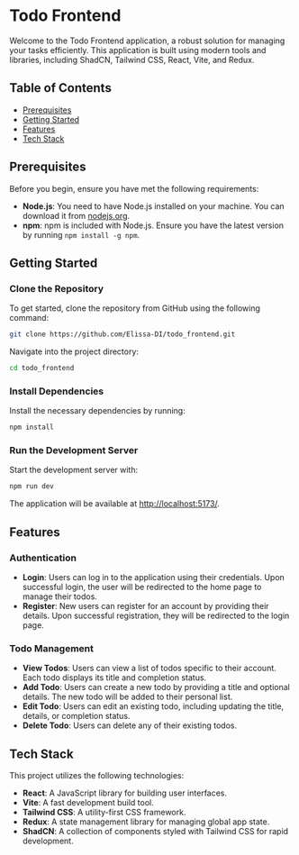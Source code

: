 # Todo Frontend

Welcome to the Todo Frontend application, a robust solution for managing your tasks efficiently. This application is built using modern tools and libraries, including ShadCN, Tailwind CSS, React, Vite, and Redux.

## Table of Contents
- [Prerequisites](#prerequisites)
- [Getting Started](#getting-started)
- [Features](#features)
- [Tech Stack](#tech-stack)

## Prerequisites
Before you begin, ensure you have met the following requirements:
- **Node.js**: You need to have Node.js installed on your machine. You can download it from [nodejs.org](https://nodejs.org/).
- **npm**: npm is included with Node.js. Ensure you have the latest version by running `npm install -g npm`.

## Getting Started

### Clone the Repository
To get started, clone the repository from GitHub using the following command:
```bash
git clone https://github.com/Elissa-DI/todo_frontend.git
```
Navigate into the project directory:
```bash
cd todo_frontend
```

### Install Dependencies
Install the necessary dependencies by running:
```bash
npm install
```

### Run the Development Server
Start the development server with:
```bash
npm run dev
```
The application will be available at [http://localhost:5173/](http://localhost:5173/).

## Features
### Authentication
- **Login**: Users can log in to the application using their credentials. Upon successful login, the user will be redirected to the home page to manage their todos.
- **Register**: New users can register for an account by providing their details. Upon successful registration, they will be redirected to the login page.

### Todo Management
- **View Todos**: Users can view a list of todos specific to their account. Each todo displays its title and completion status.
- **Add Todo**: Users can create a new todo by providing a title and optional details. The new todo will be added to their personal list.
- **Edit Todo**: Users can edit an existing todo, including updating the title, details, or completion status.
- **Delete Todo**: Users can delete any of their existing todos.

## Tech Stack
This project utilizes the following technologies:
- **React**: A JavaScript library for building user interfaces.
- **Vite**: A fast development build tool.
- **Tailwind CSS**: A utility-first CSS framework.
- **Redux**: A state management library for managing global app state.
- **ShadCN**: A collection of components styled with Tailwind CSS for rapid development.
